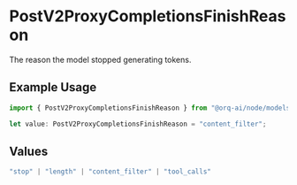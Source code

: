 # PostV2ProxyCompletionsFinishReason

The reason the model stopped generating tokens.

## Example Usage

```typescript
import { PostV2ProxyCompletionsFinishReason } from "@orq-ai/node/models/operations";

let value: PostV2ProxyCompletionsFinishReason = "content_filter";
```

## Values

```typescript
"stop" | "length" | "content_filter" | "tool_calls"
```